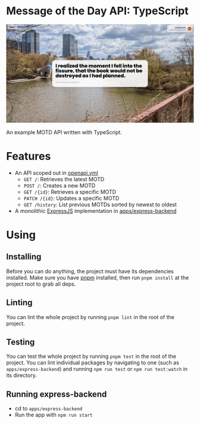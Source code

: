 # Message of the Day API: TypeScript

![The app frontend functioning, showing an example MOTD in the middle of the screen](docs/example.png)

An example MOTD API written with TypeScript.

# Features

- An API scoped out in [openapi.yml](openapi.yml)
  - `GET /`: Retrieves the latest MOTD
  - `POST /`: Creates a new MOTD
  - `GET /{id}`: Retrieves a specific MOTD
  - `PATCH /{id}`: Updates a specific MOTD
  - `GET /history`: List previous MOTDs sorted by newest to oldest
- A monolithic [ExpressJS](https://expressjs.com/) implementation in [apps/express-backend](apps/express-backend/)

# Using

## Installing

Before you can do anything, the project must have its dependencies installed. Make sure you have [pnpm](https://pnpm.io/) installed, then run `pnpm install` at the project root to grab all deps.

## Linting

You can lint the whole project by running `pnpm lint` in the root of the project.

## Testing

You can test the whole project by running `pnpm test` in the root of the project. You can lint individual packages by navigating to one (such as `apps/express-backend`) and running `npm run test` or `npm run test:watch` in its directory.

## Running express-backend

- cd to `apps/express-backend`
- Run the app with `npm run start`
